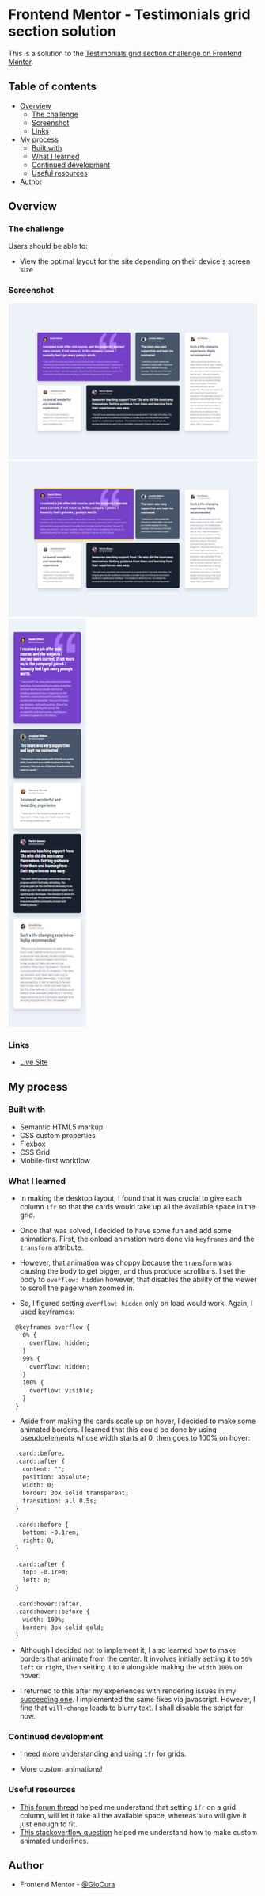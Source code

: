 # Frontend Mentor - Testimonials grid section solution

This is a solution to the [Testimonials grid section challenge on Frontend Mentor](https://www.frontendmentor.io/challenges/testimonials-grid-section-Nnw6J7Un7).

## Table of contents

- [Overview](#overview)
  - [The challenge](#the-challenge)
  - [Screenshot](#screenshot)
  - [Links](#links)
- [My process](#my-process)
  - [Built with](#built-with)
  - [What I learned](#what-i-learned)
  - [Continued development](#continued-development)
  - [Useful resources](#useful-resources)
- [Author](#author)

## Overview

### The challenge

Users should be able to:

- View the optimal layout for the site depending on their device's screen size

### Screenshot

![Desktop](images/screenshot-desktop.png)
![Desktop - Active](images/screenshot-desktop-active.png)
![Mobile](images/screenshot-mobile.png)

### Links

- [Live Site](https://gc25-testimonials-grid.netlify.app)

## My process

### Built with

- Semantic HTML5 markup
- CSS custom properties
- Flexbox
- CSS Grid
- Mobile-first workflow

### What I learned

- In making the desktop layout, I found that it was crucial to give each column `1fr` so that the cards would take up all the available space in the grid.

- Once that was solved, I decided to have some fun and add some animations. First, the onload animation were done via `keyframes` and the `transform` attribute.

- However, that animation was choppy because the `transform` was causing the body to get bigger, and thus produce scrollbars. I set the body to `overflow: hidden` however, that disables the ability of the viewer to scroll the page when zoomed in.

- So, I figured setting `overflow: hidden` only on load would work. Again, I used keyframes:

```
  @keyframes overflow {
    0% {
      overflow: hidden;
    }
    99% {
      overflow: hidden;
    }
    100% {
      overflow: visible;
    }
  }
```

- Aside from making the cards scale up on hover, I decided to make some animated borders. I learned that this could be done by using pseudoelements whose width starts at 0, then goes to 100% on hover:

```
  .card::before,
  .card::after {
    content: "";
    position: absolute;
    width: 0;
    border: 3px solid transparent;
    transition: all 0.5s;
  }

  .card::before {
    bottom: -0.1rem;
    right: 0;
  }

  .card::after {
    top: -0.1rem;
    left: 0;
  }

  .card:hover::after,
  .card:hover::before {
    width: 100%;
    border: 3px solid gold;
  }
```

- Although I decided not to implement it, I also learned how to make borders that animate from the center. It involves initially setting it to `50%` `left` or `right`, then setting it to `0` alongside making the `width` `100%` on hover.

- I returned to this after my experiences with rendering issues in my [succeeding one](https://github.com/GioCura/Frontend-Mentor-Projects/tree/main/Junior/Social-Media-Dashboard-With-Theme-Switcher). I implemented the same fixes via javascript. However, I find that `will-change` leads to blurry text. I shall disable the script for now.

### Continued development

- I need more understanding and using `1fr` for grids.

- More custom animations!

### Useful resources

- [This forum thread](https://teamtreehouse.com/community/difference-between-fr-unit-and-auto-value-on-grid-item#:~:text=Since%20the%20browser%20found%20a,%2C%20currently%20just%20a%20number) helped me understand that setting `1fr` on a grid column, will let it take all the available space, whereas `auto` will give it just enough to fit.
- [This stackoverflow question](https://stackoverflow.com/questions/55398733/start-css-underline-animation-from-center-instead-of-left) helped me understand how to make custom animated underlines.

## Author

- Frontend Mentor - [@GioCura](https://www.frontendmentor.io/profile/GioCura)

```

```
